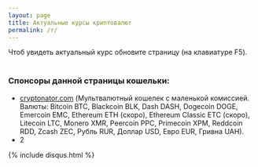 ```yaml
---
layout: page
title: Актуальные курсы криптовалют
permalink: /r/
---
```

<meta name="robots" content="nofollow" />
<style>   
.cryptonatorwidget div:last-child {
    background: #64f949; 
    display: none; /* Если с помощью css отключить этот див то прямая ссылка всеравно поисковыми ботами будет индексирвоаться, и слив веса будет туда на сайт. Также гугл может подумать что это скрытая ссылка для накрутки того сайта и этот сайт возможно накажет. */
}
.cryptonatorwidget div:nth-last-child(2) {
    /*background: #eee;*/
    padding-top: 12px !important;
    padding-bottom: 14px;
}
.cryptonatorwidget {
    margin-top: 31px;
    border-radius: 0px; /* crypt_multi_border_corners = "square"; */
    max-width: 760px;
    /*background: #efefef !important;*/
    /*float: left; margin-left: 10px;*/
}
</style>

<script type="text/javascript">    
crypt_multi_border_width = 1;
crypt_multi_border_color = "#e0dede";
crypt_multi_border_corners = "square";
crypt_multi_font_family = "Verdana";
crypt_multi_font_size = "small";
crypt_multi_display_time = true;
    
crypt_multi_num_cur = "21";    

crypt_base_cur_0 = "Euro (EUR)";
crypt_target_cur_0 = "US Dollar (USD)";
    
crypt_base_cur_1 = "US Dollar (USD)";
crypt_target_cur_1 = "Euro (EUR)";

crypt_base_cur_2 = "Ukrainian Hryvnia (UAH)";
crypt_target_cur_2 = "US Dollar (USD)";

crypt_base_cur_3 = "Ruble (RUR)";
crypt_target_cur_3 = "US Dollar (USD)";

crypt_base_cur_4 = "Bitcoin (BTC)";
crypt_target_cur_4 = "Euro (EUR)";

crypt_base_cur_5 = "Bitcoin (BTC)";
crypt_target_cur_5 = "Ukrainian Hryvnia (UAH)";

crypt_base_cur_6 = "Bitcoin (BTC)";
crypt_target_cur_6 = "Ruble (RUR)";
    
crypt_base_cur_7 = "Bitcoin (BTC)";
crypt_target_cur_7 = "US Dollar (USD)";

crypt_base_cur_8 = "Ethereum (ETH)";
crypt_target_cur_8 = "US Dollar (USD)";

crypt_base_cur_9 = "Ethereum Classic (ETC)";
crypt_target_cur_9 = "US Dollar (USD)";
    
crypt_base_cur_10 = "Ripple (XRP)";
crypt_target_cur_10 = "US Dollar (USD)";

crypt_base_cur_11 = "Dash (DASH)";
crypt_target_cur_11 = "US Dollar (USD)";

crypt_base_cur_12 = "Monero (XMR)";
crypt_target_cur_12 = "US Dollar (USD)";

crypt_base_cur_13 = "Litecoin (LTC)";
crypt_target_cur_13 = "US Dollar (USD)";

crypt_base_cur_14 = "Zcash (ZEC)";
crypt_target_cur_14 = "US Dollar (USD)";

crypt_base_cur_15 = "Dogecoin (DOGE)";
crypt_target_cur_15 = "US Dollar (USD)";

crypt_base_cur_16 = "Emercoin (EMC)";
crypt_target_cur_16 = "US Dollar (USD)";
    
crypt_base_cur_17 = "Blackcoin (BLK)";
crypt_target_cur_17 = "US Dollar (USD)";
    
crypt_base_cur_18 = "Siberian chervonets (SIB)";
crypt_target_cur_18 = "US Dollar (USD)";
    
crypt_base_cur_19 = "GOLOS (GOLOS)";
crypt_target_cur_19 = "US Dollar (USD)";
    
crypt_base_cur_20 = "Steem (STEEM)";
crypt_target_cur_20 = "US Dollar (USD)";
</script>
<script type="text/javascript" src="https://www.cryptonator.com/ui/js/widget/multi_widget.js"></script>
<div style="clear:both"></div>
Чтоб увидеть актуальный курс обновите страницу (на клавиатуре F5).
<br><br>
<h3>Спонсоры данной страницы кошельки:</h3>
<ul>
    <li><a rel="nofollow" target="_blank" class="hvr-wobble-vertical" href="https://ru.cryptonator.com/auth/signup/101248575" onclick="ga('send', 'event', 'outbound', 'click', 'https://ru.cryptonator.com/auth/signup/101248575');">cryptonator.com</a>   (Мультвалютный кошелек с маленькой комиссией. Валюты: Bitcoin BTC, Blackcoin BLK, Dash DASH, Dogecoin DOGE, Emercoin EMC, Ethereum ETH (скоро), Ethereum Classic ETC (скоро), Litecoin LTC, Monero XMR, Peercoin PPC, Primecoin XPM, Reddcoin RDD, Zcash ZEC, Рубль RUR, Доллар USD, Евро EUR, Гривна UAH).</li>
    <li>2</li>
</ul>



{% include disqus.html %}
